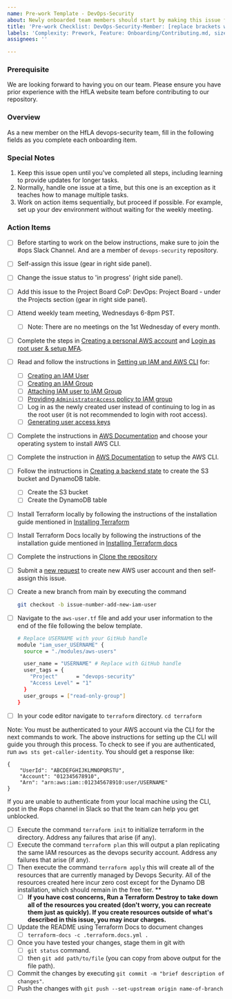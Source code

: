 ```yaml
---
name: Pre-work Template - DevOps-Security
about: Newly onboarded team members should start by making this issue for themselves
title: 'Pre-work Checklist: DevOps-Security-Member: [replace brackets with your name]'
labels: 'Complexity: Prework, Feature: Onboarding/Contributing.md, size: 1pt'
assignees: ''

---
```


### Prerequisite
We are looking forward to having you on our team. Please ensure you have prior experience with the HfLA website team before contributing to our repository.
### Overview
As a new member on the HfLA devops-security team, fill in the following fields as you complete each onboarding item.

### Special Notes
1. Keep this issue open until you've completed all steps, including learning to provide updates for longer tasks.
2. Normally, handle one issue at a time, but this one is an exception as it teaches how to manage multiple tasks.
3. Work on action items sequentially, but proceed if possible. For example, set up your dev environment without waiting for the weekly meeting.

### Action Items

- [ ] Before starting to work on the below instructions, make sure to join the #ops Slack Channel. And are a member of `devops-security` repository.
- [ ] Self-assign this issue (gear in right side panel).
- [ ] Change the issue status to 'in progress' (right side panel).
- [ ] Add this issue to the Project Board CoP: DevOps: Project Board - under the Projects section (gear in right side panel).
- [ ] Attend weekly team meeting, Wednesdays 6-8pm PST.
  - [ ] Note: There are no meetings on the 1st Wednesday of every month.
- [ ] Complete the steps in [Creating a personal AWS account](https://github.com/hackforla/devops-security/blob/main/CONTRIBUTING.md#creating-a-personal-aws-account) and [Login as root user & setup MFA](https://github.com/hackforla/devops-security/blob/main/CONTRIBUTING.md#login-as-root-user-&-setup-mfa).
- [ ] Read and follow the instructions in [Setting up IAM and AWS CLI](https://github.com/hackforla/devops-security/blob/main/CONTRIBUTING.md#setting-up-iam-and-aws-cli) for:
    - [ ] [Creating an IAM User](https://github.com/hackforla/devops-security/blob/main/CONTRIBUTING.md#create-an-iam-group)
    - [ ] [Creating an IAM Group](https://github.com/hackforla/devops-security/blob/main/CONTRIBUTING.md#create-an-iam-group)
    - [ ] [Attaching IAM user to IAM Group](https://github.com/hackforla/devops-security/blob/main/CONTRIBUTING.md#attach-iam-user-to-iam-group)
    - [ ] [Providing `AdministratorAccess` policy to IAM group](https://github.com/hackforla/devops-security/blob/main/CONTRIBUTING.md#attach-administratoraccess-policy-to-iam-group)
    - [ ] Log in as the newly created user instead of continuing to log in as the root user (it is not recommended to login with root access).
    - [ ] [Generating user access keys](https://github.com/hackforla/devops-security/blob/main/CONTRIBUTING.md#generating-access-keys-for-aws-cli)
- [ ] Complete the instructions in [AWS Documentation](https://docs.aws.amazon.com/cli/v1/userguide/cli-chap-install.html) and choose your operating system to install AWS CLI. 
- [ ] Complete the instruction in [AWS Documentation](https://docs.aws.amazon.com/cli/latest/userguide/cli-authentication-short-term.html) to setup the AWS CLI.
- [ ] Follow the instructions in [Creating a backend state](https://github.com/hackforla/devops-security/blob/main/CONTRIBUTING.md#creating-backend-state) to create the S3 bucket and DynamoDB table.
  - [ ] Create the S3 bucket
  - [ ] Create the DynamoDB table
- [ ] Install Terraform locally by following the instructions of the installation guide mentioned in [Installing Terraform](https://github.com/hackforla/devops-security/blob/main/CONTRIBUTING.md#installing-terraform)
- [ ] Install Terraform Docs locally by following the instructions of the installation guide mentioned in [Installing Terraform docs](https://github.com/hackforla/devops-security/blob/main/CONTRIBUTING.md#installing-terraform-docs)
- [ ] Complete the instructions in [Clone the repository](https://github.com/hackforla/devops-security/blob/main/CONTRIBUTING.md#clone-the-repository)
- [ ] Submit a [new request](https://github.com/hackforla/devops-security/issues/new?assignees=&labels=enhancement&projects=&template=request-aws-iam-resources.yml) to create new AWS user account and then self-assign this issue.
- [ ] Create a new branch from main by executing the command

    ```bash
    git checkout -b issue-number-add-new-iam-user

    ```
- [ ] Navigate to the `aws-user.tf` file and add your user information to the end of the file following the below template.

    ```bash
    # Replace USERNAME with your GitHub handle
    module "iam_user_USERNAME" {
      source = "./modules/aws-users"

      user_name = "USERNAME" # Replace with GitHub handle
      user_tags = {
        "Project"      = "devops-security"
        "Access Level" = "1"
      }
      user_groups = ["read-only-group"]
    }

    ```
- [ ] In your code editor navigate to `terraform` directory. `cd terraform`

Note: You must be authenticated to your AWS account via the CLI for the next commands to work. The above instructions for setting up the CLI will guide you through this process. To check to see if you are authenticated, run `aws sts get-caller-identity`. You should get a response like:

```
{
    "UserId": "ABCDEFGHIJKLMNOPQRSTU",
    "Account": "012345678910",
    "Arn": "arn:aws:iam::012345678910:user/USERNAME"
}
```
If you are unable to authenticate from your local machine using the CLI, post in the #ops channel in Slack so that the team can help you get unblocked.
- [ ] Execute the command `terraform init` to initialize terraform in the directory. Address any failures that arise (if any).
- [ ] Execute the command `terraform plan` this will output a plan replicating the same IAM resources as the devops security account. Address any failures that arise (if any).
- [ ] Then execute the command `terraform apply` this will create all of the resources that are currently managed by Devops Security. All of the resources created here incur zero cost except for the Dynamo DB installation, which should remain in the free tier. **
  - [ ] **If you have cost concerns, Run a Terraform Destroy to take down all of the resources you created (don't worry, you can recreate them just as quickly). If you create resources outside of what's described in this issue, you may incur charges.**
- [ ] Update the README using Terraform Docs to document changes
  - [ ] ```terraform-docs -c .terraform.docs.yml .```
- [ ] Once you have tested your changes, stage them in git with 
    - [ ] `git status` command.
    - [ ] then `git add path/to/file` (you can copy from above output for the file path).
- [ ] Commit the changes by executing `git commit -m "brief description of changes"`.
- [ ] Push the changes with `git push --set-upstream origin name-of-branch`
